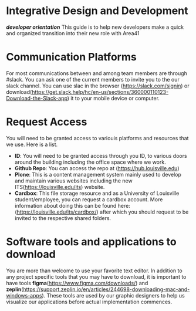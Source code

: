 # Integrative Design and Development

***developer orientation***
This guide is to help new developers make a quick and organized transition into their new role with Area41

# Communication Platforms
For most communications between and among team members are through #slack. 
You can ask one of the current members to invite you to the our slack channel. You can use slac in the browser (https://slack.com/signin) or download(https://get.slack.help/hc/en-us/sections/360000110123-Download-the-Slack-app) it to your mobile device or computer.

# Request Access
You will need to be granted access to variouis platforms and resources that we use. Here is a list.
- **ID**: You will need to be granted access through you ID, to various doors around the building including the office space where we work. 
- **Github Repo**: You can access the repo at (https://hub.louisville.edu)
- **Plone**: This is a content management system mainly used to develop and maintain various websites including the new    ITS(https://louisville.edu/its) website.
- **Cardbox**: This file storage resource and as a University of Louisville student/employee, you can request a cardbox account. More information about doing this can be found here: (https://louisville.edu/its/cardbox/) after which you should request to be invited to the respective shared folders.


# Software tools and applications to download
You are more than welcome to use your favorite text editor. In addition to any project specific tools that you may have to download, it is important to have tools **figma**(https://www.figma.com/downloads/) and **zeplin**(https://support.zeplin.io/en/articles/244698-downloading-mac-and-windows-apps). These tools are used by our graphic designers to help us visualize our applications before actual implementation commences. 

